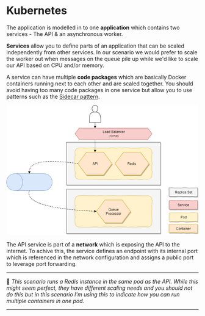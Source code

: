 # Kubernetes
The application is modelled in to one **application** which contains two services - The API & an asynchronous worker.

**Services** allow you to define parts of an application that can be scaled independently from other services. In our scenario we would prefer to scale the worker out when messages on the queue pile up while we'd like to scale our API based on CPU and/or memory.

A service can have multiple **code packages** which are basically Docker containers running next to each other and are scaled together. You should avoid having too many code packages in one service but allow you to use patterns such as the [Sidecar pattern](https://docs.microsoft.com/en-us/azure/architecture/patterns/sidecar).

![Kubernetes](./../media/docs/kubernetes-composition.png)

The API service is part of a **network** which is exposing the API to the internet. To achive this, the service defines an endpoint with its internal port which is referenced in the network configuration and assigns a public port to leverage port forwarding.

----------------------------

:rotating_light: _This scenario runs a Redis instance in the same pod as the API. While this might seem perfect, they have different scaling needs and you should not do this but in this scenario I'm using this to indicate how you can run multiple containers in one pod._

----------------------------
